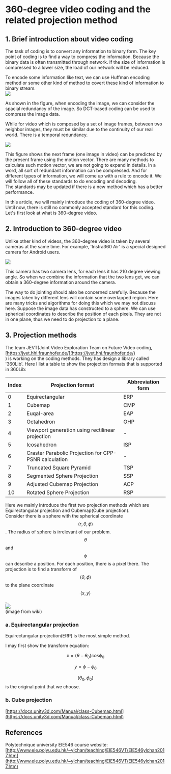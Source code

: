 # 360-degree video coding and the related projection method

## 1. Brief introduction about video coding

The task of coding is to convert any information to binary form. The key point of coding is to find a way to compress the information. Because the binary data is often transmitted through network. If the size of information is compressed to a lower size, the load of our network will be reduced.

To encode some information like text, we can use Huffman encoding method or some other kind of method to covert these kind of information to binary stream.  
![](/assets/video_compression.PNG)

As shown in the figure, when encoding the image, we can consider the spacial redundancy of the image. So DCT-based coding can be used to compress the image data.

While for video which is composed by a set of image frames, between two neighbor images, they must be similar due to the continuity of our real world. There is a temporal redundancy.

![](/assets/video_compression_process.PNG)

This figure shows the next frame \(one image in video\) can be predicted by the present frame using the motion vector. There are many methods to calculate such motion vector, we are not going to expand in details. In a word, all sort of redundant information can be compressed. And for different types of information, we will come up with a rule to encode it. We will follow all of these standards to do encoding and decoding.   
The standards may be updated if there is a new method which has a better performance.

In this article, we will mainly introduce the coding of 360-degree video. Until now, there is still no commonly accepted standard for this coding. Let's first look at what is 360-degree video.

## 2. Introduction to 360-degree video

Unlike other kind of videos, the 360-degree video is taken by several cameras at the same time. For example, 'Instra360 Air' is a special designed camera for Android users.

![](/assets/Instra360AirCamera.jpg)

This camera has two camera lens, for each lens it has 210 degree viewing angle. So when we combine the information that the two lens get, we can obtain a 360-degree information around the camera.

The way to do jointing should also be concerned carefully. Because the images taken by different lens will contain some overlapped region. Here are many tricks and algorithms for doing this which we may not discuss here. Suppose the image data has constructed to a sphere. We can use spherical coordinates to describe the position of each pixels. They are not in one plane, thus we need to do projection to a plane.

## 3. Projection methods

The team JEVT\(Joint Video Exploration Team on Future Video coding, [https://jvet.hhi.fraunhofer.de/](https://jvet.hhi.fraunhofer.de/)  
\) is working on the coding methods. They has design a library called '360Lib'. Here I list a table to show the projection formats that is supported in 360Lib:

| Index | Projection format | Abbreviation form |
| --- | --- | --- |
| 0 | Equirectangular | ERP |
| 1 | Cubemap | CMP |
| 2 | Euqal-area | EAP |
| 3 | Octahedron | OHP |
| 4 | Viewport generation using rectilinear projection | - |
| 5 | Icosahedron | ISP |
| 6 | Craster Parabolic Projection for CPP-PSNR calculation | - |
| 7 | Truncated Square Pyramid | TSP |
| 8 | Segmented Sphere Projection | SSP |
| 9 | Adjusted Cubemap Projection | ACP |
| 10 | Rotated Sphere Projection | RSP |

Here we mainly introduce the first two projection methods which are Equirectangular projection and Cubemap\(Cube projection\).   
Consider there is a sphere with the spherical coordinate $$(r, \theta, \phi)$$. The radius of sphere is irrelevant of our problem. $$\theta$$ and $$\phi$$ can describe a position. For each position, there is a pixel there. The projection is to find a transform of $$(\theta, \phi)$$ to the plane coordinate $$(x, y)$$.  
![](/assets/640px-3D_Spherical.svg.png)  
\(image from wiki\)

### a. Equirectangular projection

Equirectangular projection\(ERP\) is the most simple method.

I may first show the transform equation:


$$
x=(\theta-\theta_0)cos\phi_0
$$



$$
y=\phi-\phi_0
$$


$$(\theta_0, \phi_0)$$ is the original point that we choose.

### b. Cube projection

[https://docs.unity3d.com/Manual/class-Cubemap.html](https://docs.unity3d.com/Manual/class-Cubemap.html)

## References

Polytechnique university EIE546 course website: [http://www.eie.polyu.edu.hk/~ylchan/teaching/EIE546VT/EIE546ylchan2017.htm](http://www.eie.polyu.edu.hk/~ylchan/teaching/EIE546VT/EIE546ylchan2017.htm)

